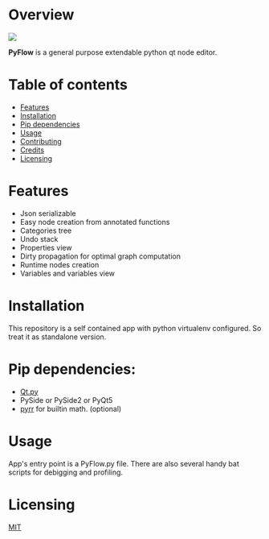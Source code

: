 # Overview

![](/logo.jpg)

**PyFlow** is a general purpose extendable python qt node editor.

# Table of contents
- [Features](#features)
- [Installation](#installation)
- [Pip dependencies](#dependencies)
- [Usage](#usage)
- [Contributing](#contributing)
- [Credits](#credits)
- [Licensing](#licensing)

# Features
- Json serializable
- Easy node creation from annotated functions
- Categories tree
- Undo stack
- Properties view
- Dirty propagation for optimal graph computation
- Runtime nodes creation
- Variables and variables view

# Installation
This repository is a self contained app with python virtualenv configured. So treat it as standalone version.

# Pip dependencies:
- [Qt.py](https://github.com/mottosso/Qt.py)
- PySide or PySide2 or PyQt5
- [pyrr](https://github.com/adamlwgriffiths/Pyrr) for builtin math. (optional)

# Usage
App's entry point is a PyFlow.py file. There are also several handy bat scripts for debigging and profiling.

# Licensing
[MIT](LICENSE)
